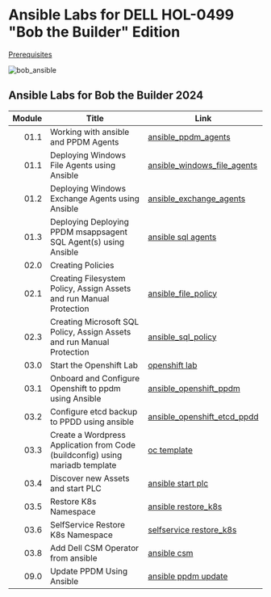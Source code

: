 # Ansible Labs for DELL HOL-0499 "Bob the Builder" Edition

[Prerequisites](./00_prepare.md)  

![bob_ansible](https://github.com/bob-builds-labs/bob-builds-labs.github.io/assets/159522483/de2a98c5-b32c-4219-b516-d33541d147a0)

## Ansible Labs for Bob the Builder 2024

Module | Title | Link   
------:|---------------------|---  
01.1 | Working with ansible and PPDM Agents | [ansible_ppdm_agents](./01.0_ansible_ppdm_agents.md)   
01.1 | Deploying Windows File Agents using Ansible | [ansible_windows_file_agents](./01.1_ansible_windows_file_agents.md)   
01.2 | Deploying Windows Exchange Agents using Ansible |  [ansible_exchange_agents](./01.2_ansible_exchange_agents.md)   
01.3 | Deploying Deploying PPDM msappsagent SQL Agent(s) using Ansible | [ansible sql agents](./01.3_ansible_sql_agents.md)  
02.0 | Creating Policies |  
02.1 | Creating Filesystem Policy, Assign Assets and run Manual Protection | [ansible_file_policy](./02.1_ansible_fs_policy.md)
02.3 | Creating Microsoft SQL Policy, Assign Assets and run Manual Protection | [ansible_sql_policy](./02.3_ansible_sql_policy.md)
03.0 | Start the Openshift Lab | [openshift lab](./03.0_prepare_openshift_lab.md)   
03.1 | Onboard and Configure Openshift to ppdm using Ansible | [ansible_openshift_ppdm](./03.1_ansible_openshift_ppdm.md)  
03.2 | Configure etcd backup to PPDD using ansible | [ansible_openshift_etcd_ppdd](./03.2_ansible_etcd_backup_dd.md)  
03.3 | Create a Wordpress Application from Code (buildconfig) using mariadb template | [oc template ](03.3_create_wordpress_from_code.md)  
03.4 | Discover new Assets and start PLC | [ansible start plc ](03.4_discover_asset_source_start_plc.md)
03.5 | Restore K8s Namespace |[ansible restore_k8s ](03.5_restore_namespace_ansible.md)
03.6 | SelfService Restore K8s Namespace |[selfservice restore_k8s ](03.6_k8s_self_service_restore.md)
03.8 | Add Dell CSM Operator from ansible | [ansible csm ](03.8_openshift_csm_modules.md)
09.0 | Update PPDM Using Ansible | [ansible ppdm update ](09.0_upgrading_ppdm.md)
